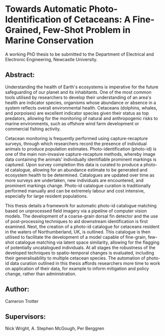 # Towards Automatic Photo-Identification of Cetaceans: A Fine-Grained, Few-Shot Problem in Marine Conservation

A working PhD thesis to be submitted to the Department of Electrical and Electronic Engineering, Newcastle University.

## Abstract:

Understanding the health of Earth's ecosystems is imperative for the future safeguarding of our planet and its inhabitants. One of the most common tools utilised by researchers to develop their understanding of an area's health are indicator species, organisms whose abundance or absence in a system reflects overall environmental health. Cetaceans (dolphins, whales, and porpoises) are excellent indicator species given their status as top predators, allowing for the monitoring of natural and anthropogenic risks to marine environments, such as offshore wind farm development or commercial fishing activity.

Cetacean monitoring is frequently performed using capture-recapture surveys, through which researchers record the presence of individual animals to produce population estimates. Photo-identification (photo-id) is one of the main non-invasive capture-recapture methods, whereby image data containing the animals' individually identifiable prominent markings is captured. Upon survey completion this data is curated to produce a photo-id catalogue, allowing for an abundance estimate to be generated and ecosystem health to be determined. Catalogues are updated over time as more surveys are undertaken, new individuals are encountered, and prominent markings change. Photo-id catalogue curation is traditionally performed manually and can be extremely labour and cost intensive, especially for large resident populations.

This thesis details a framework for automatic photo-id catalogue matching based on unprocessed field imagery via a pipeline of computer vision models. The development of a coarse-grain dorsal fin detector and the use of post-processing techniques to aid downstream identification is first examined. Next, the creation of a photo-id catalogue for cetaceans resident in the waters of Northumberland, UK, is outlined. This catalogue is then utilised to facilitate the development of a model capable of fine-grain, few-shot catalogue matching via latent space similarity, allowing for the flagging of potentially uncatalogued individuals. At all stages the robustness of the developed techniques to spatio-temporal changes is evaluated, including their generalisability to multiple cetacean species. The automation of photo-id data curation outlined in this thesis affords researchers more time to work on application of their data, for example to inform mitigation and policy change, rather than administration.

## Author: 

Cameron Trotter

## Supervisors: 

Nick Wright, A. Stephen McGough, Per Berggren


